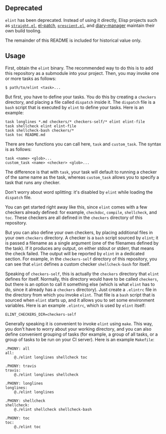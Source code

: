 ## Deprecated

`elint` has been deprecated. Instead of using it directly, Elisp
projects such as [`straight.el`][straight.el], [el-patch],
[`prescient.el`][prescient.el], and [diary-manager] maintain their own
build tooling.

[straight.el]: https://github.com/raxod502/straight.el
[el-patch]: https://github.com/raxod502/el-patch
[prescient.el]: https://github.com/raxod502/prescient.el
[diary-manager]: https://github.com/raxod502/diary-manager

The remainder of this README is included for historical value only.

## Usage

First, obtain the `elint` binary. The recommended way to do this is to
add this repository as a submodule into your project. Then, you may
invoke one or more tasks as follows:

    $ path/to/elint <task>...

But first, you have to define your tasks. You do this by creating a
`checkers` directory, and placing a file called `dispatch` inside it.
The `dispatch` file is a `bash` script that is executed by `elint` to
define your tasks. Here is an example:

    task longlines *.md checkers/* checkers-self/* elint elint-file
    task shellcheck elint elint-file
    task shellcheck-bash checkers/*
    task toc README.md

There are two functions you can call here, `task` and `custom_task`.
The syntax is as follows:

    task <name> <glob>...
    custom_task <name> <checker> <glob>...

The difference is that with `task`, your task will default to running
a checker of the same name as the task, whereas `custom_task` allows
you to specify a task that runs any checker.

Don't worry about word splitting: it's disabled by `elint` while
loading the `dispatch` file.

You can get started right away like this, since `elint` comes with a
few checkers already defined: for example, `checkdoc`, `compile`,
`shellcheck`, and `toc`. These checkers are all defined in the
`checkers` directory of this repository.

But you can also define your own checkers, by placing additional files
in your own `checkers` directory. A checker is a `bash` script sourced
by `elint`; it is passed a filename as a single argument (one of the
filenames defined by the task). If it produces any output, on either
stdout or stderr, that means the check failed. The output will be
reported by `elint` in a dedicated section. For example, in the
`checkers-self` directory of this repository, you can see that `elint`
defines a custom checker `shellcheck-bash` for itself.

Speaking of `checkers-self`, this is actually the `checkers` directory
that `elint` defines for itself. Normally, this directory would have
to be called `checkers`, but there is an option to call it something
else (which is what `elint` has to do, since it already has a
`checkers` directory). Just create a `.elintrc` file in the directory
from which you invoke `elint`. That file is a `bash` script that is
sourced when `elint` starts up, and it allows you to set some
environment variables. Here is an example `.elintrc`, which is used by
`elint` itself:

    ELINT_CHECKERS_DIR=checkers-self

Generally speaking it is convenient to invoke `elint` using `make`.
This way, you don't have to worry about your working directory, and
you can also define convenient grouping of tasks (for example, a group
of all tasks, or a group of tasks to be run on your CI server). Here
is an example `Makefile`:

    .PHONY: all
    all:
        @./elint longlines shellcheck toc

    .PHONY: travis
    travis:
        @./elint longlines shellcheck

    .PHONY: longlines
    longlines:
        @./elint longlines

    .PHONY: shellcheck
    shellcheck:
        @./elint shellcheck shellcheck-bash

    .PHONY: toc
    toc:
        @./elint toc
